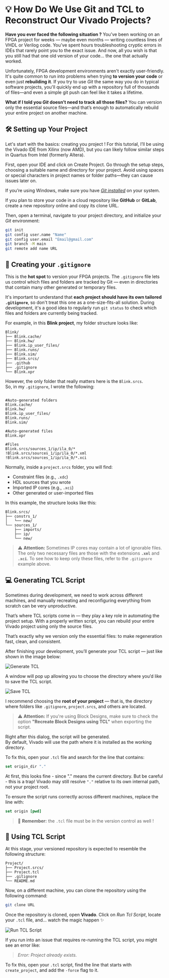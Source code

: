 # 💡 How Do We Use Git and TCL to Reconstruct Our Vivado Projects?

**Have you ever faced the following situation ?** 
You’ve been working on an FPGA project for weeks — maybe even months — writing countless lines of VHDL or Verilog code. You’ve spent hours troubleshooting cryptic errors in IDEs that rarely point you to the exact issue. And now, all you wish is that you still had that one old version of your code… the one that actually worked.

Unfortunately, FPGA development environments aren't exactly user-friendly. It's quite common to run into problems when trying **to version your code** or even just **rebuilding it**. If you try to use *Git* the same way you do in typical software projects, you'll quickly end up with a repository full of thousands of files—and even a simple git push can feel like it takes a lifetime.

**What if I told you *Git* doesn’t need to track all those files?** You can version only the essential source files—and that’s enough to automatically rebuild your entire project on another machine.

## 🛠️ Setting up Your Project
Let's start with the basics: creating you project ! For this tutorial, I’ll be using the Vivado IDE from Xilinx (now AMD), but you can likely follow similar steps in Quartus from Intel (formerly Altera).

First, open your IDE and click on Create Project. Go through the setup steps, choosing a suitable name and directory for your project. Avoid using spaces or special characters in project names or folder paths—they can cause issues later on.

If you’re using Windows, make sure you have [*Git installed*](https://git-scm.com/) on your system. 

If you plan to store your code in a cloud repository like **GitHub** or **GitLab**, create a new repository online and copy its clone URL.

Then, open a terminal, navigate to your project directory, and initialize your *Git* environment:

```bash
git init
git config user.name "Name"
git config user.email "Email@gmail.com"
git branch -M main
git remote add name URL
```

## 📄 Creating your `.gitignore`


This is the **hot spot** to version your FPGA projects. The `.gitignore` file lets us control which files and folders are tracked by Git — even in directories that contain many other generated or temporary files.

It's important to understand that **each project should have its own tailored `.gitignore`**, so don't treat this one as a one-size-fits-all solution. During development, it's a good idea to regularly run `git status` to check which files and folders are currently being tracked.

For example, in this **Blink project**, my folder structure looks like:
```
Blink/
├── Blink.cache/
├── Blink.hw/
├── Blink.ip_user_files/
├── Blink.runs/
├── Blink.sim/
├── Blink.srcs/
├── .github
├── .gitignore
└── Blink.xpr
```

However, the only folder that really matters here is the `Blink.srcs`.  
So, in my `.gitignore`, I wrote the following:

``` gitignore

#Auto-generated folders
Blink.cache/
Blink.hw/
Blink.ip_user_files/
Blink.runs/
Blink.sim/

#Auto-generated files
Blink.xpr

#Files
Blink.srcs/sources_1/ip/ila_0/*
!Blink.srcs/sources_1/ip/ila_0/*.xml
!Blink.srcs/sources_1/ip/ila_0/*.xci
```
Normally, inside a `project.srcs` folder, you will find:

- Constraint files (e.g., `.xdc`)
- HDL sources that you wrote
- Imported IP cores (e.g., `.xci`)
- Other generated or user-imported files

In this example, the structure looks like this:

```
Blink.srcs/
├── constrs_1/
│   └── new/
└── sources_1/
    ├── imports/
    ├── ip/
    └── new/
```
> ⚠️ **Attention:** Sometimes IP cores may contain a lot of ignorable files. The only two necessary files are those with the extensions **`.xml`** and **`.xci`**. To see how to keep only these files, refer to the `.gitignore` example above.

## 💻 Generating TCL Script
Sometimes during development, we need to work across different machines, and manually recreating and reconfiguring everything from scratch can be very unproductive.

That’s where TCL scripts come in — they play a key role in automating the project setup. With a properly written script, you can rebuild your entire Vivado project using only the source files.

That’s exactly why we version only the essential files: to make regeneration fast, clean, and consistent.

After finishing your development, you’ll generate your TCL script — just like shown in the image below:

![Generate TCL](.github\img\TCL.png)

A window will pop up allowing you to choose the directory where you’d like to save the TCL script.

![Save TCL](.github\img\Directory.png)

I recommend choosing the **root of your project** — that is, the directory where folders like `.gitignore`, `project.srcs`, and others are located.

>⚠️ **Attention:** If you're using Block Designs, make sure to check the option **"Recreate Block Designs using TCL"** when exporting the script.


Right after this dialog, the script will be generated.  
By default, Vivado will use the path where it is installed as the working directory.  

To fix this, open your `.tcl` file and search for the line that contains:

```tcl
set origin_dir "."
```
At first, this looks fine - since "." means the current directory. But be careful - this is a trap! Vivado may still resolve `"."` relative to its own internal path, not your project root.

To ensure the script runs correctly across different machines, replace the line with:

```tcl
set origin [pwd]
```

> 🧠 **Remember:** the `.tcl` file must be in the version control as well !

## 🚀 Using TCL Script
At this stage, your versioned repository is expected to resemble the following structure:

```
Project/
├── Project.srcs/
├── Project.tcl
├── .gitignore
└── README.md
```

Now, on a different machine, you can clone the repository using the following command:

``` bash
git clone URL
```

Once the repository is cloned, open **Vivado**. Click on *Run Tcl Script*, locate your `.tcl` file, and… watch the magic happen ✨ 

![Run TCL Script](.github\img\Run.png)

If you run into an issue that requires re-running the TCL script, you might see an error like:

> *Error: Project already exists.*

To fix this, open your `.tcl` script, find the line that starts with `create_project`, and add the `-force` flag to it. 